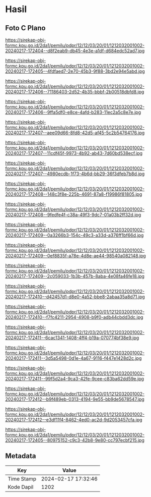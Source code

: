 # Hasil

## Foto C Plano

https://sirekap-obj-formc.kpu.go.id/2da1/pemilu/pdpr/12/12/03/20/01/1212032001002-20240217-172404--d8f2eab9-db45-4e3e-a1df-d684edc52ad7.jpg

https://sirekap-obj-formc.kpu.go.id/2da1/pemilu/pdpr/12/12/03/20/01/1212032001002-20240217-172405--4fdfaed7-2e70-45b3-9f88-3bd2e94e5abd.jpg

https://sirekap-obj-formc.kpu.go.id/2da1/pemilu/pdpr/12/12/03/20/01/1212032001002-20240217-172406--71186403-2d52-4b35-bbbf-2b00518dbfd8.jpg

https://sirekap-obj-formc.kpu.go.id/2da1/pemilu/pdpr/12/12/03/20/01/1212032001002-20240217-172406--9ffa5df0-e8ce-4afd-b283-11ec2a5c8e7e.jpg

https://sirekap-obj-formc.kpu.go.id/2da1/pemilu/pdpr/12/12/03/20/01/1212032001002-20240217-172407--aee09d66-8fd8-42d5-af45-5c2b54764176.jpg

https://sirekap-obj-formc.kpu.go.id/2da1/pemilu/pdpr/12/12/03/20/01/1212032001002-20240217-172407--11cdf45f-9973-4b92-ab43-7d60bd538ecf.jpg

https://sirekap-obj-formc.kpu.go.id/2da1/pemilu/pdpr/12/12/03/20/01/1212032001002-20240217-172407--4980ecdb-1f73-4b6d-bb29-36f3dfeb7b8d.jpg

https://sirekap-obj-formc.kpu.go.id/2da1/pemilu/pdpr/12/12/03/20/01/1212032001002-20240217-172408--148c3f8e-225b-4691-87a8-f19986f81805.jpg

https://sirekap-obj-formc.kpu.go.id/2da1/pemilu/pdpr/12/12/03/20/01/1212032001002-20240217-172408--9fedfe4f-c38a-49f3-9dc7-01a03b2ff32d.jpg

https://sirekap-obj-formc.kpu.go.id/2da1/pemilu/pdpr/12/12/03/20/01/1212032001002-20240217-172409--0a3266b3-154c-49c3-a33d-a376ff1bf66d.jpg

https://sirekap-obj-formc.kpu.go.id/2da1/pemilu/pdpr/12/12/03/20/01/1212032001002-20240217-172409--0ef8835f-a78e-4d8e-ae44-98540a082148.jpg

https://sirekap-obj-formc.kpu.go.id/2da1/pemilu/pdpr/12/12/03/20/01/1212032001002-20240217-172409--2c059033-1b3b-457b-8aba-4e08fa46fe18.jpg

https://sirekap-obj-formc.kpu.go.id/2da1/pemilu/pdpr/12/12/03/20/01/1212032001002-20240217-172410--d42457d1-d8e0-4a52-bbe8-2abaa35a8d71.jpg

https://sirekap-obj-formc.kpu.go.id/2da1/pemilu/pdpr/12/12/03/20/01/1212032001002-20240217-172410--f7fc4211-2954-4908-b9f0-adb44cbdd3dc.jpg

https://sirekap-obj-formc.kpu.go.id/2da1/pemilu/pdpr/12/12/03/20/01/1212032001002-20240217-172411--6cac1341-1408-4ff4-b19a-070774bf38e9.jpg

https://sirekap-obj-formc.kpu.go.id/2da1/pemilu/pdpr/12/12/03/20/01/1212032001002-20240217-172411--3d5a5498-0d1e-4a67-9116-f447e1428d2c.jpg

https://sirekap-obj-formc.kpu.go.id/2da1/pemilu/pdpr/12/12/03/20/01/1212032001002-20240217-172411--99f5d2a4-9ca3-42fe-9cee-c83ba62dd59e.jpg

https://sirekap-obj-formc.kpu.go.id/2da1/pemilu/pdpr/12/12/03/20/01/1212032001002-20240217-172412--b9f489eb-0313-4194-9e55-bb9de5678547.jpg

https://sirekap-obj-formc.kpu.go.id/2da1/pemilu/pdpr/12/12/03/20/01/1212032001002-20240217-172412--e3df11f4-8462-4ed0-ac2d-9d2053457cfa.jpg

https://sirekap-obj-formc.kpu.go.id/2da1/pemilu/pdpr/12/12/03/20/01/1212032001002-20240217-172405--80975152-c9c3-42b8-9e80-cc797ecbf215.jpg


## Metadata

| Key        | Value               |
| ---------- | ------------------- |
| Time Stamp | 2024-02-17 17:32:46 |
| Kode Dapil | 1202                |



